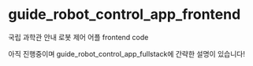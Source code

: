 # guide_robot_control_app_frontend
국립 과학관 안내 로봇 제어 어플 frontend code

아직 진행중이며 guide_robot_control_app_fullstack에 간략한 설명이 있습니다!

